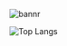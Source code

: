 
![bannr](https://github.com/user-attachments/assets/1dc4d7a0-04c0-4af5-9e81-2a57c84f7d73)

![Top Langs](https://github-readme-stats.vercel.app/api/top-langs/?username=myusername&theme=tokyonight)
